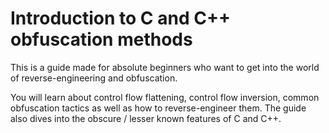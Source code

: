 # Introduction to C and C++ obfuscation methods

This is a guide made for absolute beginners who want to get into the world of reverse-engineering and obfuscation.

You will learn about control flow flattening, control flow inversion, common obfuscation tactics as well as how to reverse-engineer them.
The guide also dives into the obscure / lesser known features of C and C++.
